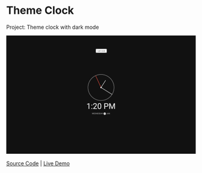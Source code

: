 # Theme Clock

Project: Theme clock with dark mode

![cover](cover.png)

[Source Code](./README.md) | [Live Demo](https://gattuso.dev/js-projects/theme-clock/index)

